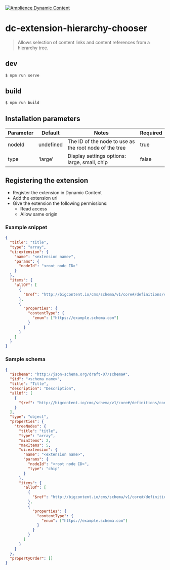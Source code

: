 [![Amplience Dynamic Content](header.png)](https://amplience.com/dynamic-content)

# dc-extension-hierarchy-chooser

> Allows selection of content links and content references from a hierarchy tree.

## dev

```bash
$ npm run serve
```

## build

```bash
$ npm run build
```

## Installation parameters

| Parameter | Default   | Notes                                                  | Required |
| --------- | --------- | ------------------------------------------------------ | -------- |
| nodeId    | undefined | The ID of the node to use as the root node of the tree | true     |
| type      | 'large'   | Display settings options: large, small, chip  | false     |

## Registering the extension

- Register the extension in Dynamic Content
- Add the extension url
- Give the extension the following permissions:
  - Read access
  - Allow same origin

### Example snippet

```json
{
  "title": "title",
  "type": "array",
  "ui:extension": {
    "name": "<extension name>",
    "params": {
      "nodeId": "<root node ID>"
    }
  },
  "items": {
    "allOf": [
      {
        "$ref": "http://bigcontent.io/cms/schema/v1/core#/definitions/content-link"
      },
      {
        "properties": {
          "contentType": {
            "enum": ["https://example.schema.com"]
          }
        }
      }
    ]
  }
}
```

### Sample schema

```json
{
  "$schema": "http://json-schema.org/draft-07/schema#",
  "$id": "<schema name>",
  "title": "Title",
  "description": "Description",
  "allOf": [
    {
      "$ref": "http://bigcontent.io/cms/schema/v1/core#/definitions/content"
    }
  ],
  "type": "object",
  "properties": {
    "treeNodes": {
      "title": "title",
      "type": "array",
      "minItems": 2,
      "maxItems": 5,
      "ui:extension": {
        "name": "<extension name>",
        "params": {
          "nodeId": "<root node ID>",
          "type": "chip"
        }
      },
      "items": {
        "allOf": [
          {
            "$ref": "http://bigcontent.io/cms/schema/v1/core#/definitions/content-link"
          },
          {
            "properties": {
              "contentType": {
                "enum": ["https://example.schema.com"]
              }
            }
          }
        ]
      }
    }
  },
  "propertyOrder": []
}
```
